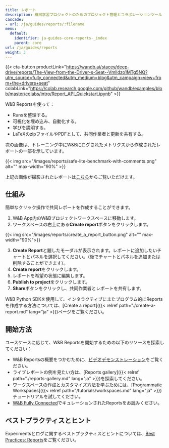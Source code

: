 ```yaml
---
title: レポート
description: 機械学習プロジェクトのためのプロジェクト管理とコラボレーションツール
cascade:
- url: /ja/guides/reports/:filename
menu:
  default:
    identifier: ja-guides-core-reports-_index
    parent: core
url: /ja/guides/reports
weight: 3
---
```


{{< cta-button productLink="https://wandb.ai/stacey/deep-drive/reports/The-View-from-the-Driver-s-Seat--Vmlldzo1MTg5NQ?utm_source=fully_connected&utm_medium=blog&utm_campaign=view+from+the+drivers+seat" colabLink="https://colab.research.google.com/github/wandb/examples/blob/master/colabs/intro/Report_API_Quickstart.ipynb" >}}

W&B Reportsを使って：
- Runsを整理する。
- 可視化を埋め込み、自動化する。
- 学びを説明する。
- LaTeXのzipファイルやPDFとして、共同作業者と更新を共有する。



次の画像は、トレーニング中にW&Bにログされたメトリクスから作成されたレポートの一部を示しています。

{{< img src="/images/reports/safe-lite-benchmark-with-comments.png" alt="" max-width="90%" >}}

上記の画像が撮影されたレポートは[こちら](https://wandb.ai/stacey/saferlife/reports/SafeLife-Benchmark-Experiments--Vmlldzo0NjE4MzM)からご覧いただけます。

## 仕組み

簡単なクリック操作で共同レポートを作成することができます。

1. W&B App内のW&Bプロジェクトワークスペースに移動します。
2. ワークスペースの右上にある**Create report**ボタンをクリックします。

{{< img src="/images/reports/create_a_report_button.png" alt="" max-width="90%">}}

3. **Create Report**と題したモーダルが表示されます。レポートに追加したいチャートとパネルを選択してください。（後でチャートとパネルを追加または削除することができます）。
4. **Create report**をクリックします。
5. レポートを希望の状態に編集します。
6. **Publish to project**をクリックします。
7. **Share**ボタンをクリックし、共同作業者とレポートを共有します。

W&B Python SDKを使用して、インタラクティブにまたプログラム的にReportsを作成する方法については、[Create a report]({{< relref path="./create-a-report.md" lang="ja" >}})ページをご覧ください。

## 開始方法

ユースケースに応じて、W&B Reportsを開始するための以下のリソースを探索してください：

* W&B Reportsの概要をつかむために、[ビデオデモンストレーション](https://www.youtube.com/watch?v=2xeJIv_K_eI)をご覧ください。
* ライブレポートの例を見たい方は、[Reports gallery]({{< relref path="./reports-gallery.md" lang="ja" >}})を探索してください。
* ワークスペースの作成とカスタマイズ方法を学ぶためには、[Programmatic Workspaces]({{< relref path="/tutorials/workspaces.md" lang="ja" >}})チュートリアルを試してください。
* [W&B Fully Connected](http://wandb.me/fc)でキュレーションされたReportsをお読みください。

## ベストプラクティスとヒント

Experimentsとログに関するベストプラクティスとヒントについては、[Best Practices: Reports](https://wandb.ai/wandb/pytorch-lightning-e2e/reports/W-B-Best-Practices-Guide--VmlldzozNTU1ODY1#reports)をご覧ください。